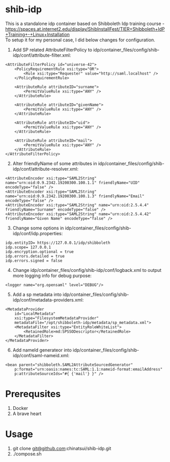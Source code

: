 # shib-idp
This is a standalone idp container based on Shibboleth Idp training course - https://spaces.at.internet2.edu/display/ShibInstallFest/TIER+Shibboleth+IdP+Training+-+Linux+Installation
<br>
To setup it for my personal case, I did below changes for configuration.

1.  Add SP related AttributeFilterPolicy to idp/container_files/config/shib-idp/conf/attribute-filter.xml:
```
<AttributeFilterPolicy id="universe-42">
    <PolicyRequirementRule xsi:type="OR">
        <Rule xsi:type="Requester" value="http://saml.localhost" />
    </PolicyRequirementRule>
    
    <AttributeRule attributeID="surname">
        <PermitValueRule xsi:type="ANY" />
    </AttributeRule>
    
    <AttributeRule attributeID="givenName">
        <PermitValueRule xsi:type="ANY" />
    </AttributeRule>

    <AttributeRule attributeID="uid">
        <PermitValueRule xsi:type="ANY" />
    </AttributeRule>
    
    <AttributeRule attributeID="mail">
        <PermitValueRule xsi:type="ANY" />
    </AttributeRule>
</AttributeFilterPolicy>
```

2.  Alter friendlyName of some attributes in idp/container_files/config/shib-idp/conf/attribute-resolver.xml:
```
<AttributeEncoder xsi:type="SAML2String" name="urn:oid:0.9.2342.19200300.100.1.1" friendlyName="UID" encodeType="false" />
<AttributeEncoder xsi:type="SAML2String" name="urn:oid:0.9.2342.19200300.100.1.3" friendlyName="Email" encodeType="false" />
<AttributeEncoder xsi:type="SAML2String" name="urn:oid:2.5.4.4" friendlyName="Surname" encodeType="false" />
<AttributeEncoder xsi:type="SAML2String" name="urn:oid:2.5.4.42" friendlyName="Given Name" encodeType="false" />
```

3.  Change some options in idp/container_files/config/shib-idp/conf/idp.properties:
```
idp.entityID= https://127.0.0.1/idp/shibboleth
idp.scope= 127.0.0.1
idp.encryption.optional = true
idp.errors.detailed = true
idp.errors.signed = false
```

4.  Change idp/container_files/config/shib-idp/conf/logback.xml to output more logging info for debug purpose:
```
<logger name="org.opensaml" level="DEBUG"/>
```

5.  Add a sp metadata into idp/container_files/config/shib-idp/conf/metadata-providers.xml:
```
<MetadataProvider 
    id="LocalMetadata"  
    xsi:type="FilesystemMetadataProvider" 
    metadataFile="/opt/shibboleth-idp/metadata/sp_metadata.xml">
    <MetadataFilter xsi:type="EntityRoleWhiteList">
        <RetainedRole>md:SPSSODescriptor</RetainedRole>
    </MetadataFilter>
</MetadataProvider>
```

6.  Add nameId generateor into idp/container_files/config/shib-idp/conf/saml-nameid.xml:
```
<bean parent="shibboleth.SAML2AttributeSourcedGenerator"
    p:format="urn:oasis:names:tc:SAML:1.1:nameid-format:emailAddress"
    p:attributeSourceIds="#{ {'mail'} }" />
```

# Prerequsites
1. Docker
2. A brave heart

# Usage
1. git clone git@github.com:chinatsui/shib-idp.git
2. ./compose.sh
